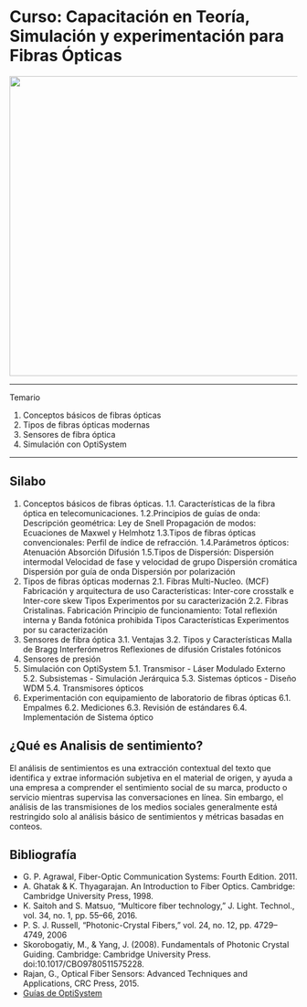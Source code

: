 # Curso: Capacitación en Teoría, Simulación y experimentación para Fibras Ópticas
<img src="https://www.smartoptics.com/wp-content/uploads/2017/05/A2-optical-fiber.png" width="525"/>

*******
Temario  
 1. Conceptos básicos de fibras ópticas
 2. Tipos de fibras ópticas modernas
 3. Sensores de fibra óptica
 4. Simulación con OptiSystem

*******
## Silabo
1. Conceptos básicos de fibras ópticas.
 1.1. Características de la fibra óptica en telecomunicaciones.
 1.2.Principios de guías de onda:
     Descripción geométrica: Ley de Snell
     Propagación de modos: Ecuaciones de Maxwel y Helmhotz
 1.3.Tipos de fibras ópticas convencionales:
     Perfil de índice de refracción.
 1.4.Parámetros ópticos:
     Atenuación
     Absorción
     Difusión
 1.5.Tipos de Dispersión:
     Dispersión intermodal
     Velocidad de fase y velocidad de grupo
     Dispersión cromática
     Dispersión por guía de onda
     Dispersión por polarización
2. Tipos de fibras ópticas modernas
 2.1. Fibras Multi-Nucleo. (MCF)
     Fabricación y arquitectura de uso
     Características: Inter-core crosstalk e Inter-core skew
     Tipos
     Experimentos por su caracterización
 2.2. Fibras Cristalinas.
     Fabricación
     Principio de funcionamiento: Total reflexión interna y Banda fotónica prohibida
     Tipos
     Características
     Experimentos por su caracterización
3. Sensores de fibra óptica
 3.1. Ventajas
 3.2. Tipos y Características
     Malla de Bragg
     Interferómetros
     Reflexiones de difusión
     Cristales fotónicos
4. Sensores de presión
5. Simulación con OptiSystem
 5.1. Transmisor - Láser Modulado Externo
 5.2. Subsistemas - Simulación Jerárquica
 5.3. Sistemas ópticos - Diseño WDM
 5.4. Transmisores ópticos
6. Experimentación con equipamiento de laboratorio de fibras ópticas
 6.1. Empalmes
 6.2. Mediciones
 6.3. Revisión de estándares
 6.4. Implementación de Sistema óptico

## ¿Qué es Analisis de sentimiento?
El análisis de sentimientos es una extracción contextual del texto que identifica y extrae información subjetiva en el material de origen, y ayuda a una empresa a comprender el sentimiento social de su marca, producto o servicio mientras supervisa las conversaciones en línea. Sin embargo, el análisis de las transmisiones de los medios sociales generalmente está restringido solo al análisis básico de sentimientos y métricas basadas en conteos.

## Bibliografía
- G. P. Agrawal, Fiber-Optic Communication Systems: Fourth Edition. 2011.
- A. Ghatak & K. Thyagarajan. An Introduction to Fiber Optics. Cambridge: Cambridge University Press, 1998.
- K. Saitoh and S. Matsuo, “Multicore fiber technology,” J. Light. Technol., vol. 34, no. 1, pp. 55–66, 2016.
- P. S. J. Russell, “Photonic-Crystal Fibers,” vol. 24, no. 12, pp. 4729–4749, 2006
- Skorobogatiy, M., & Yang, J. (2008). Fundamentals of Photonic Crystal Guiding. Cambridge: Cambridge University Press. doi:10.1017/CBO9780511575228.
- Rajan, G., Optical Fiber Sensors: Advanced Techniques and Applications, CRC Press, 2015.
- [Guías de OptiSystem](https://optiwave.com/category/optisystem-manuals/optisystem-tutorials/) 
